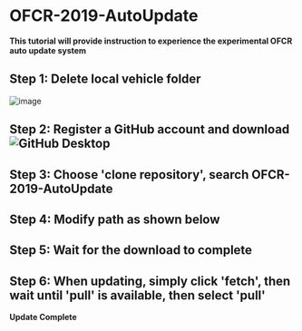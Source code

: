 # OFCR-2019-AutoUpdate

**This tutorial will provide instruction to experience the experimental OFCR auto update system**  
## Step 1: Delete local vehicle folder  
![image](https://i.ibb.co/fC9vjSK/step1-1.png)  
## Step 2: Register a GitHub account and download ![GitHub Desktop](https://desktop.github.com/)  
## Step 3: Choose 'clone repository', search OFCR-2019-AutoUpdate  
## Step 4: Modify path as shown below  
## Step 5: Wait for the download to complete  
## Step 6: When updating, simply click 'fetch', then wait until 'pull' is available, then select 'pull'  
**Update Complete** 

